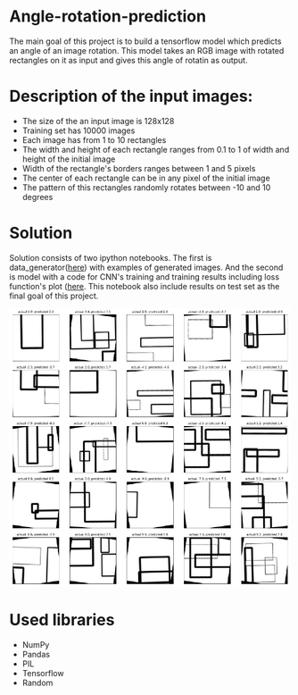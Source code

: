 # Angle-rotation-prediction
The main goal of this project is to build a tensorflow model which predicts an angle of an image rotation. This model takes an RGB image with rotated rectangles on it as input and gives this angle of rotatin as output.
# Description of the input images:
  * The size of the an input image is 128x128
  * Training set has 10000 images
  * Each image has from 1 to 10 rectangles
  * The width and height of each rectangle ranges from 0.1 to 1 of width and height of the initial image
  * Width of the rectangle's borders ranges between 1 and 5 pixels
  * The center of each rectangle can be in any pixel of the initial image
  * The pattern of this rectangles randomly rotates between -10 and 10 degrees
# Solution
Solution consists of two ipython notebooks. The first is data_generator([here](https://github.com/NevzaimnayaLove/angle-prediction/blob/master/Generator.ipynb)) with examples of generated images. And the second is model with a code for CNN's training and training results including loss function's plot ([here](https://github.com/NevzaimnayaLove/angle-prediction/blob/master/Povorot.ipynb). This notebook also include results on test set as the final goal of this project.

<img src="result.png" width="900px">

# Used libraries
 * NumPy
 * Pandas
 * PIL
 * Tensorflow
 * Random
